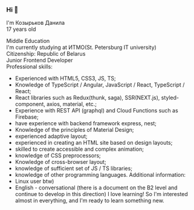 ### Hi 👋

I'm Козырьков Данила\
17 years old

Middle Education\
I'm currently studying at ИТМО(St. Petersburg IT university)\
Citizenship: Republic of Belarus\
Junior Frontend Developer\
Professional skills:
- Experienced with HTML5, CSS3, JS, TS;
- Knowledge of TypeScript / Angular, JavaScript / React, TypeScript / React;
- React libraries such as Redux(thunk, saga), SSR(NEXT.js), styled-component, axios, material, etc.;
- Experience with REST API (graphql) and Cloud Functions such as Firebase;
- have experience with backend framework express, nest;
- Knowledge of the principles of Material Design;
- experienced adaptive layout;
- experienced in creating an HTML site based on design layouts;
- skilled to create accessible and complex animation;
- knowledge of CSS preprocessors;
- Knowledge of cross-browser layout;
- knowledge of sufficient set of JS / TS libraries;
- knowledge of other programming languages. Additional information: 
- Linux user btw)
- English - conversational (there is a document on the B2 level and continue to develop in this direction)
I love learning! So I'm interested almost in everything, and I'm ready to learn something new.
<!--
**kz2d/kz2d** is a ✨ _special_ ✨ repository because its `README.md` (this file) appears on your GitHub profile.

Here are some ideas to get you started:

- 🔭 I’m currently working on ...
- 🌱 I’m currently learning ...
- 👯 I’m looking to collaborate on ...
- 🤔 I’m looking for help with ...
- 💬 Ask me about ...
- 📫 How to reach me: ...
- 😄 Pronouns: ...
- ⚡ Fun fact: ...
-->
